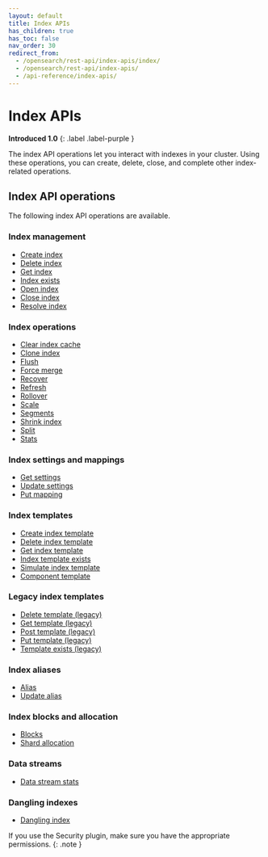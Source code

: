 ```yaml
---
layout: default
title: Index APIs
has_children: true
has_toc: false
nav_order: 30
redirect_from:
  - /opensearch/rest-api/index-apis/index/
  - /opensearch/rest-api/index-apis/
  - /api-reference/index-apis/
---
```


# Index APIs
**Introduced 1.0**
{: .label .label-purple }

The index API operations let you interact with indexes in your cluster. Using these operations, you can create, delete, close, and complete other index-related operations.

## Index API operations

The following index API operations are available.

### Index management
- [Create index]({{site.url}}{{site.baseurl}}/api-reference/index-apis/create-index/)
- [Delete index]({{site.url}}{{site.baseurl}}/api-reference/index-apis/delete-index/)
- [Get index]({{site.url}}{{site.baseurl}}/api-reference/index-apis/get-index/)
- [Index exists]({{site.url}}{{site.baseurl}}/api-reference/index-apis/exists/)
- [Open index]({{site.url}}{{site.baseurl}}/api-reference/index-apis/open-index/)
- [Close index]({{site.url}}{{site.baseurl}}/api-reference/index-apis/close-index/)
- [Resolve index]({{site.url}}{{site.baseurl}}/api-reference/index-apis/resolve-index/)

### Index operations
- [Clear index cache]({{site.url}}{{site.baseurl}}/api-reference/index-apis/clear-index-cache/)
- [Clone index]({{site.url}}{{site.baseurl}}/api-reference/index-apis/clone/)
- [Flush]({{site.url}}{{site.baseurl}}/api-reference/index-apis/flush/)
- [Force merge]({{site.url}}{{site.baseurl}}/api-reference/index-apis/force-merge/)
- [Recover]({{site.url}}{{site.baseurl}}/api-reference/index-apis/recover/)
- [Refresh]({{site.url}}{{site.baseurl}}/api-reference/index-apis/refresh/)
- [Rollover]({{site.url}}{{site.baseurl}}/api-reference/index-apis/rollover/)
- [Scale]({{site.url}}{{site.baseurl}}/api-reference/index-apis/scale/)
- [Segments]({{site.url}}{{site.baseurl}}/api-reference/index-apis/segment/)
- [Shrink index]({{site.url}}{{site.baseurl}}/api-reference/index-apis/shrink-index/)
- [Split]({{site.url}}{{site.baseurl}}/api-reference/index-apis/split/)
- [Stats]({{site.url}}{{site.baseurl}}/api-reference/index-apis/stats/)

### Index settings and mappings
- [Get settings]({{site.url}}{{site.baseurl}}/api-reference/index-apis/get-settings/)
- [Update settings]({{site.url}}{{site.baseurl}}/api-reference/index-apis/update-settings/)
- [Put mapping]({{site.url}}{{site.baseurl}}/api-reference/index-apis/put-mapping/)

### Index templates
- [Create index template]({{site.url}}{{site.baseurl}}/api-reference/index-apis/create-index-template/)
- [Delete index template]({{site.url}}{{site.baseurl}}/api-reference/index-apis/delete-index-template/)
- [Get index template]({{site.url}}{{site.baseurl}}/api-reference/index-apis/get-index-template/)
- [Index template exists]({{site.url}}{{site.baseurl}}/api-reference/index-apis/index-template-exists/)
- [Simulate index template]({{site.url}}{{site.baseurl}}/api-reference/index-apis/simulate-index-template/)
- [Component template]({{site.url}}{{site.baseurl}}/api-reference/index-apis/component-template/)

### Legacy index templates
- [Delete template (legacy)]({{site.url}}{{site.baseurl}}/api-reference/index-apis/delete-template-legacy/)
- [Get template (legacy)]({{site.url}}{{site.baseurl}}/api-reference/index-apis/get-template-legacy/)
- [Post template (legacy)]({{site.url}}{{site.baseurl}}/api-reference/index-apis/post-template-legacy/)
- [Put template (legacy)]({{site.url}}{{site.baseurl}}/api-reference/index-apis/put-template-legacy/)
- [Template exists (legacy)]({{site.url}}{{site.baseurl}}/api-reference/index-apis/template-exists-legacy/)

### Index aliases
- [Alias]({{site.url}}{{site.baseurl}}/api-reference/index-apis/alias/)
- [Update alias]({{site.url}}{{site.baseurl}}/api-reference/index-apis/update-alias/)

### Index blocks and allocation
- [Blocks]({{site.url}}{{site.baseurl}}/api-reference/index-apis/blocks/)
- [Shard allocation]({{site.url}}{{site.baseurl}}/api-reference/index-apis/shard-allocation/)

### Data streams
- [Data stream stats]({{site.url}}{{site.baseurl}}/api-reference/index-apis/data-stream-stats/)

### Dangling indexes
- [Dangling index]({{site.url}}{{site.baseurl}}/api-reference/index-apis/dangling-index/)

If you use the Security plugin, make sure you have the appropriate permissions.
{: .note }
